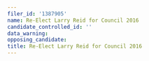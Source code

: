 ```yaml
---
filer_id: '1387905'
name: Re-Elect Larry Reid for Council 2016
candidate_controlled_id: ''
data_warning: 
opposing_candidate: 
title: Re-Elect Larry Reid for Council 2016
---
```

